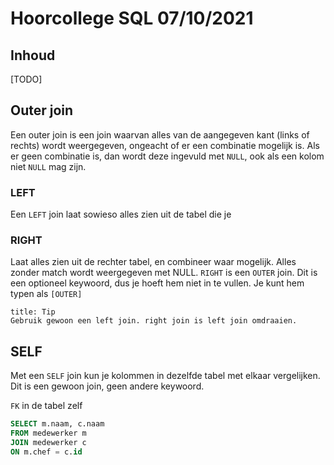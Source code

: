 # Hoorcollege SQL 07/10/2021

## Inhoud

[TODO]

## Outer join

Een outer join is een join waarvan alles van de aangegeven kant (links of rechts) wordt weergegeven, ongeacht of er een combinatie mogelijk is. Als er geen combinatie is, dan wordt deze ingevuld met `NULL`, ook als een kolom niet `NULL` mag zijn.

### LEFT

Een `LEFT` join laat sowieso alles zien uit de tabel die je 

### RIGHT

Laat alles zien uit de rechter tabel, en combineer waar mogelijk. Alles zonder match wordt weergegeven met NULL. `RIGHT` is een `OUTER` join. Dit is een optioneel keywoord, dus je hoeft hem niet in te vullen. Je kunt hem typen als `[OUTER]`

```ad-info
title: Tip
Gebruik gewoon een left join. right join is left join omdraaien.
```

## SELF

Met een `SELF` join kun je kolommen in dezelfde tabel met elkaar vergelijken. Dit is een gewoon join, geen andere keywoord.

`FK` in de tabel zelf

```sql
SELECT m.naam, c.naam
FROM medewerker m
JOIN medewerker c
ON m.chef = c.id
```

